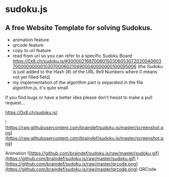 # sudoku.js
## A free Website Template for solving Sudokus.

+ animation feature
+ qrcode feature
+ copy to url feature
+ read from url so you can refer to a specific Sudoku Board
 https://0x8.ch/sudoku.js/#300002168700601503060530720200406037000000000010307000602104900040000000100095006
 (the Sudoku is just added to the Hash (#) of the URL 9x9 Numbers where 0 means not yet filled field)
+ my implementation of the algorithm part is separated in the file algorithm.js, it's qute small

if you find bugs or have a better idea please don't hesist to make a pull request...

https://0x8.ch/sudoku.js/

![https://raw.githubusercontent.com/braindef/sudoku.js/master/screenshot.png](https://raw.githubusercontent.com/braindef/sudoku.js/master/screenshot.png)   

Animation
   ![https://github.com/braindef/sudoku.js/raw/master/sudoku.gif](https://github.com/braindef/sudoku.js/raw/master/sudoku.gif)          ![https://github.com/braindef/sudoku.js/raw/master/qrcode.png](https://github.com/braindef/sudoku.js/raw/master/qrcode.png) QRCode

